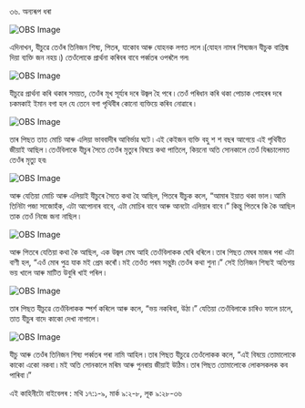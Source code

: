 ৩৬. অন্যৰূপ ধৰা 

![OBS Image](https://cdn.door43.org/obs/jpg/360px/obs-en-36-01.jpg)

এদিনাখন, যীচুৱে তেওঁৰ তিনিজন শিষ্য, পিতৰ, যাকোব আৰু যোহনক লগত ললে ৷(যোহন নামৰ শিষ্যজন যীচুক বাপ্তিস্ম দিয়া ব্যক্তি জন নহয় ৷) তেওঁলোকে প্ৰাৰ্থনা কৰিবৰ বাবে পৰ্ব্বতৰ ওপৰলৈ গল৷

![OBS Image](https://cdn.door43.org/obs/jpg/360px/obs-en-36-02.jpg)

যীচুৱে প্ৰাৰ্থনা কৰি থকাৰ সময়ত, তেওঁৰ মূখ সূৰ্য্যৰ দৰে উজ্বল হৈ পৰে ৷ তেওঁ পৰিধান কৰি থকা পোচাক পোহৰৰ দৰে চকমকাই ইমান বগা হল যে তেনে বগা পৃথিবীৰ কোনো ব্যক্তিয়ে কৰিব নোৱাৰে ৷

![OBS Image](https://cdn.door43.org/obs/jpg/360px/obs-en-36-03.jpg)

তাৰ পিছত তাত মোচি আৰু এলিয়া ভাববাদীৰ আবিৰ্ভাৱ ঘটে ৷ এই কেইজন ব্যক্তি বহু শ শ বছৰ আগেয়ে এই পৃথিবীত জীয়াই আছিল ৷ তেওঁবিলাকে যীচুৰ সৈতে তেওঁৰ মৃত্যুৰ বিষয়ে কথা পাতিলে, কিয়নো অতি সোনকালে তেওঁ যিৰূচালেমত তেওঁৰ মৃত্যু হব৷

![OBS Image](https://cdn.door43.org/obs/jpg/360px/obs-en-36-04.jpg)

আৰু যেতিয়া মোচি আৰু এলিয়াই যীচুৰে সৈতে কথা হৈ আছিল, পিতৰে যীচুক কলে, “আমাৰ ইয়াত থকা ভাল ৷ আমি তিনিটা পজা সাজোহঁক, এটা আপোনাৰ বাবে, এটা মোচিৰ বাবে আৰু আনটো এলিয়াৰ বাবে ৷” কিন্তু পিতৰে কি কৈ আছিল তাক তেওঁ নিজে জনা নাছিল ৷

![OBS Image](https://cdn.door43.org/obs/jpg/360px/obs-en-36-05.jpg)

আৰু পিতৰে যেতিয়া কথা কৈ আছিল, এক উজ্বল মেঘ আহি তেওঁবিলাকক ঘেৰি ধৰিলে ৷ তাৰ পিছত মেঘৰ মাজৰ পৰা এটা বাণী হল, “এওঁ মোৰ পুত্ৰ যাক মই প্ৰেম কৰোঁ ৷ মই তেওঁত পৰম সন্তুষ্ট৷ তেওঁৰ কথা শুনা ৷” সেই তিনিজন শিষ্যই অতিশয় ভয় খালে আৰু মাটিত উবুৰি খাই পৰিল ৷

![OBS Image](https://cdn.door43.org/obs/jpg/360px/obs-en-36-06.jpg)

তাৰ পিছত যীচুৱে তেওঁবিলাকক স্পৰ্শ কৰিলে আৰু কলে, “ভয় নকৰিবা, উঠা ৷” যেতিয়া তেওঁবিলাকে চাৰিও ফালে চালে, তাত যীচুৰ বাদে কাকো দেখা নাপালে ৷

![OBS Image](https://cdn.door43.org/obs/jpg/360px/obs-en-36-07.jpg)

যীচু আৰু তেওঁৰ তিনিজন শিষ্য পৰ্ব্বতৰ পৰা নামি আহিল ৷ তাৰ পিছত যীচুৱে তেওঁলোকক কলে, “এই বিষয়ে তোমালোকে কাকো একো নকবা ৷ মই অতি সোনকালে মৰিম আৰু পুনৰায় জীয়াই উঠিম ৷ তাৰ পিছত তোমালোকে লোকসকলক কব পাৰিবা ৷”

এই কাহিনীটো বাইবেলৰ : মথি ১৭:১-৯, মাৰ্ক ৯:২-৮, লূক ৯:২৮-৩৬

